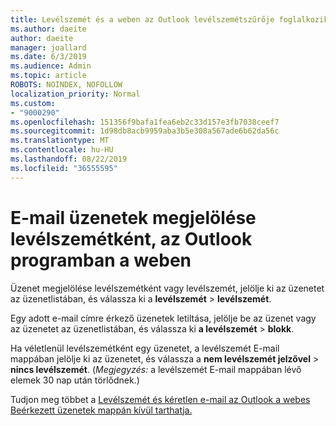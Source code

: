 ```yaml
---
title: Levélszemét és a weben az Outlook levélszemétszűrője foglalkozik
ms.author: daeite
author: daeite
manager: joallard
ms.date: 6/3/2019
ms.audience: Admin
ms.topic: article
ROBOTS: NOINDEX, NOFOLLOW
localization_priority: Normal
ms.custom:
- "9000290"
ms.openlocfilehash: 151356f9bafa1fea6eb2c33d157e3fb7038ceef7
ms.sourcegitcommit: 1d98db8acb9959aba3b5e308a567ade6b62da56c
ms.translationtype: MT
ms.contentlocale: hu-HU
ms.lasthandoff: 08/22/2019
ms.locfileid: "36555595"
---
```

# <a name="mark-email-messages-as-junk-in-outlook-on-the-web"></a>E-mail üzenetek megjelölése levélszemétként, az Outlook programban a weben

Üzenet megjelölése levélszemétként vagy levélszemét, jelölje ki az üzenetet az üzenetlistában, és válassza ki a **levélszemét** > **levélszemét**.

Egy adott e-mail címre érkező üzenetek letiltása, jelölje be az üzenet vagy az üzenetet az üzenetlistában, és válassza ki **a levélszemét** > **blokk**.

Ha véletlenül levélszemétként egy üzenetet, a levélszemét E-mail mappában jelölje ki az üzenetet, és válassza a **nem levélszemét jelzővel** > **nincs levélszemét**. (*Megjegyzés:* a levélszemét E-mail mappában lévő elemek 30 nap után törlődnek.)

Tudjon meg többet a [Levélszemét és kéretlen e-mail az Outlook a webes Beérkezett üzenetek mappán kívül tarthatja.](https://support.office.com/article/db786e79-54e2-40cc-904f-d89d57b7f41d)